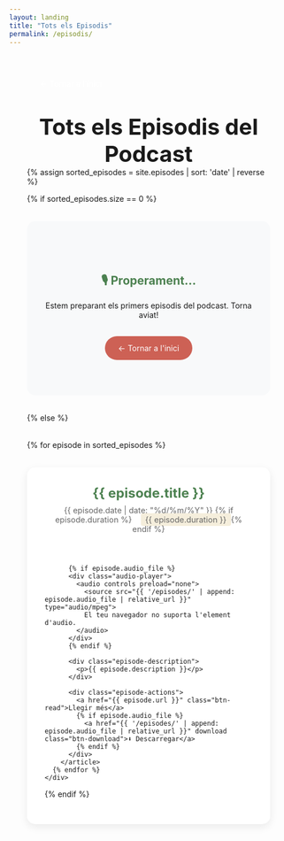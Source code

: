 ```yaml
---
layout: landing
title: "Tots els Episodis"
permalink: /episodis/
---
```


<div class="episodes-header">
  <a href="{{ '/' | relative_url }}" class="btn-back-header">← Tornar a l'inici</a>
  <h1>Tots els Episodis del Podcast</h1>
</div>

<div class="episodes-page">
  {% assign sorted_episodes = site.episodes | sort: 'date' | reverse %}

  {% if sorted_episodes.size == 0 %}
    <div class="no-episodes">
      <h2>🎙️ Properament...</h2>
      <p>Estem preparant els primers episodis del podcast. Torna aviat!</p>
      <a href="{{ '/' | relative_url }}" class="btn-back">← Tornar a l'inici</a>
    </div>
  {% else %}
    <div class="episodes-grid">
      {% for episode in sorted_episodes %}
        <article class="episode-card">
          <header class="episode-header">
            <h2><a href="{{ episode.url }}">{{ episode.title }}</a></h2>
            <div class="episode-meta">
              <time datetime="{{ episode.date | date_to_xmlschema }}">{{ episode.date | date: "%d/%m/%Y" }}</time>
              {% if episode.duration %}<span class="duration">{{ episode.duration }}</span>{% endif %}
            </div>
          </header>

          {% if episode.audio_file %}
          <div class="audio-player">
            <audio controls preload="none">
              <source src="{{ '/episodes/' | append: episode.audio_file | relative_url }}" type="audio/mpeg">
              El teu navegador no suporta l'element d'audio.
            </audio>
          </div>
          {% endif %}

          <div class="episode-description">
            <p>{{ episode.description }}</p>
          </div>

          <div class="episode-actions">
            <a href="{{ episode.url }}" class="btn-read">Llegir més</a>
            {% if episode.audio_file %}
              <a href="{{ '/episodes/' | append: episode.audio_file | relative_url }}" download class="btn-download">⬇️ Descarregar</a>
            {% endif %}
          </div>
        </article>
      {% endfor %}
    </div>
  {% endif %}
</div>

<style>
.episodes-header {
  max-width: 1000px;
  margin: 0 auto;
  padding: 2rem 2rem 0 2rem;
  position: relative;
}

.btn-back-header {
  display: inline-block;
  background: var(--terra-cuita);
  color: white;
  padding: 0.8rem 1.5rem;
  text-decoration: none;
  border-radius: 25px;
  margin-bottom: 2rem;
  transition: all 0.3s ease;
  font-weight: 500;
}

.btn-back-header:hover {
  background: #B85450;
  transform: translateY(-2px);
  box-shadow: 0 5px 15px rgba(0,0,0,0.2);
}

.episodes-header h1 {
  color: var(--verd-natura);
  font-size: 2.5rem;
  margin: 0;
  text-align: center;
}

.episodes-page {
  max-width: 1000px;
  margin: 0 auto;
  padding: 0 2rem 2rem 2rem;
}

.no-episodes {
  text-align: center;
  padding: 4rem 2rem;
  background: #f8f9fa;
  border-radius: 15px;
  margin: 2rem 0;
}

.no-episodes h2 {
  color: #4C8150;
  margin-bottom: 1rem;
}

.btn-back {
  display: inline-block;
  background: #CD6155;
  color: white;
  padding: 0.8rem 1.5rem;
  text-decoration: none;
  border-radius: 25px;
  margin-top: 1rem;
  transition: all 0.3s ease;
}

.btn-back:hover {
  background: #B85450;
  transform: translateY(-2px);
}

.episodes-grid {
  display: grid;
  gap: 2rem;
  margin: 2rem 0;
}

.episode-card {
  background: white;
  border-radius: 15px;
  padding: 2rem;
  box-shadow: 0 5px 15px rgba(0,0,0,0.08);
  transition: all 0.3s ease;
}

.episode-card:hover {
  transform: translateY(-5px);
  box-shadow: 0 10px 30px rgba(0,0,0,0.15);
}

.episode-header h2 {
  margin: 0 0 0.5rem 0;
  font-size: 1.5rem;
  color: #4C8150;
}

.episode-header h2 a {
  color: inherit;
  text-decoration: none;
}

.episode-header h2 a:hover {
  color: #CD6155;
}

.episode-meta {
  color: #666;
  font-size: 0.9rem;
  margin-bottom: 1rem;
}

.episode-meta .duration {
  margin-left: 1rem;
  background: #F5EEDC;
  padding: 0.2rem 0.5rem;
  border-radius: 4px;
}

.audio-player {
  margin: 1.5rem 0;
}

.audio-player audio {
  width: 100%;
}

.episode-description {
  margin: 1rem 0;
  line-height: 1.6;
  color: #555;
}

.episode-actions {
  display: flex;
  gap: 1rem;
  margin-top: 1.5rem;
}

.btn-read, .btn-download {
  padding: 0.6rem 1.2rem;
  border-radius: 20px;
  text-decoration: none;
  font-size: 0.9rem;
  font-weight: 500;
  transition: all 0.3s ease;
}

.btn-read {
  background: #4C8150;
  color: white;
}

.btn-read:hover {
  background: #3d6640;
  transform: translateY(-2px);
}

.btn-download {
  background: #E67E22;
  color: white;
}

.btn-download:hover {
  background: #D35400;
  transform: translateY(-2px);
}

@media (max-width: 768px) {
  .episodes-page {
    padding: 1rem;
  }

  .episode-card {
    padding: 1.5rem;
  }

  .episode-actions {
    flex-direction: column;
  }
}
</style>